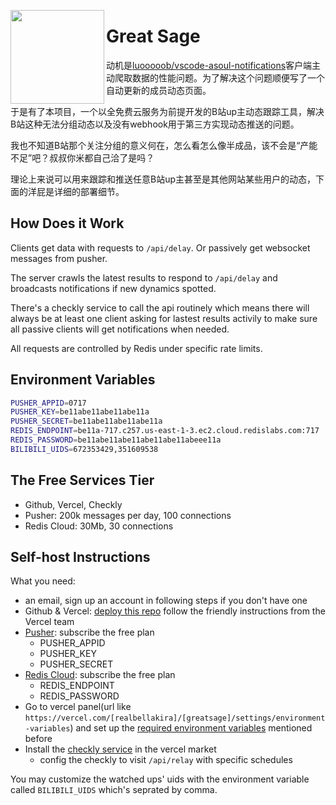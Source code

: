 <a href="https://greatsage.vercel.app"><img src="https://greatsage.vercel.app/bella_iknowthis.webp?sanitize=true" height="150" align="left"></a>

# Great Sage

动机是[luooooob/vscode-asoul-notifications](https://github.com/luooooob/vscode-asoul-notifications)客户端主动爬取数据的性能问题。为了解决这个问题顺便写了一个自动更新的成员动态页面。

于是有了本项目，一个以全免费云服务为前提开发的B站up主动态跟踪工具，解决B站这种无法分组动态以及没有webhook用于第三方实现动态推送的问题。

我也不知道B站那个关注分组的意义何在，怎么看怎么像半成品，该不会是“产能不足”吧？叔叔你米都自己洽了是吗？

理论上来说可以用来跟踪和推送任意B站up主甚至是其他网站某些用户的动态，下面的洋屁是详细的部署细节。

## How Does it Work

Clients get data with requests to `/api/delay`. Or passively get websocket messages from pusher.

The server crawls the latest results to respond to `/api/delay` and broadcasts notifications if new dynamics spotted.

There's a checkly service to call the api routinely which means there will always be at least one client asking for lastest results activily to make sure all passive clients will get notifications when needed.

All requests are controlled by Redis under specific rate limits.

## Environment Variables

```bash
PUSHER_APPID=0717
PUSHER_KEY=be11abe11abe11abe11a
PUSHER_SECRET=be11abe11abe11abe11a
REDIS_ENDPOINT=be11a-717.c257.us-east-1-3.ec2.cloud.redislabs.com:717
REDIS_PASSWORD=be11abe11abe11abe11abe11abeee11a
BILIBILI_UIDS=672353429,351609538
```

## The Free Services Tier

- Github, Vercel, Checkly
- Pusher: 200k messages per day, 100 connections
- Redis Cloud: 30Mb, 30 connections

## Self-host Instructions

What you need:

- an email, sign up an account in following steps if you don't have one
- Github & Vercel: [deploy this repo](/) follow the friendly instructions from the Vercel team
- [Pusher](https://pusher.com/): subscribe the free plan
  - PUSHER_APPID
  - PUSHER_KEY
  - PUSHER_SECRET
- [Redis Cloud](https://redis.com/try-free/): subscribe the free plan
  - REDIS_ENDPOINT
  - REDIS_PASSWORD
- Go to vercel panel(url like `https://vercel.com/[realbellakira]/[greatsage]/settings/environment-variables`) and set up the [required environment variables](#Environment-Variables) mentioned before
- Install the [checkly service](https://vercel.com/integrations/checkly) in the vercel market
  - config the checkly to visit `/api/relay` with specific schedules

You may customize the watched ups' uids with the environment variable called `BILIBILI_UIDS` which's seprated by comma.

